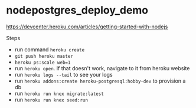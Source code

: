 # nodepostgres_deploy_demo

https://devcenter.heroku.com/articles/getting-started-with-nodejs

Steps
- run command `heroku create`
- `git push heroku master`
- `heroku ps:scale web=1`
- run `heroku open`. If that doesn't work, navigate to it from heroku website
- run `heroku logs --tail` to see your logs
- run `heroku addons:create heroku-postgresql:hobby-dev` to provision a db
- run `heroku run knex migrate:latest`
- run `heroku run knex seed:run`